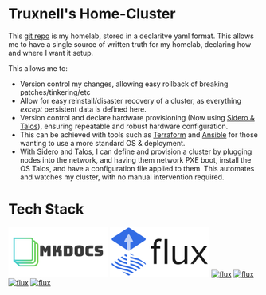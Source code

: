 # Truxnell's Home-Cluster

This [git repo]() is my homelab, stored in a declaritve yaml format.  This allows me to have a single source of written truth for my homelab, declaring how and where I want it setup.

This allows me to:

* Version control my changes, allowing easy rollback of breaking patches/tinkering/etc
* Allow for easy reinstall/disaster recovery of a cluster, as everything *except* persistent data is defined here.
* Version control and declare hardware provisioning (Now using [Sidero & Talos](sidero-intro.md)), ensuring repeatable and robust hardware configuration.
* This can be achieved with tools such as [Terraform](https://www.terraform.io) and [Ansible](https://www.ansible.com) for those wanting to use a more standard OS & deployment.
* With [Sidero](https://sidero.dev) and [Talos](https://talos.dev), I can define and provision a cluster by plugging nodes into the network, and having them network PXE boot, install the OS Talos, and have a configuration file applied to them.  This automates and watches my cluster, with no manual intervention required.

# Tech Stack
[<img src="images/mkdocs.png" alt="flux" style=";object-fit:cover;width:200px;height:100px"/>](https://www.mkdocs.org)
[<img src="images/flux-horizontal-color.png" alt="flux" style=";object-fit:cover;width:200px;height:100px"/>](https://fluxcd.io)
[<img src="https://www.sidero.dev/images/logo.svg" alt="flux" style=";width:200px;height:100px"/>](https://sidero.dev)
[<img src="https://www.talos.dev/images/logo.svg" alt="flux" style=";width:200px;height:100px"/>](https://talos.dev)
[<img src="https://seeklogo.com/images/C/cilium-logo-B9B53FC8EA-seeklogo.com.png" alt="flux" style=";object-fit:contain;width:200px;height:100px"/>](https://cilium.org)
[<img src="https://mp.s81c.com/pwb-production/c4a833f11e311146a23c643651068b75/kasten-logo-inline-by-Veeam-e768bc74-095a-40de-b6b3-fa8abf4a75e6_7998963c-5e38-4285-ac1d-bdcac69e1523.png" alt="flux" style=";object-fit:contain;width:200px;height:100px"/>](https://www.kasten.io)

